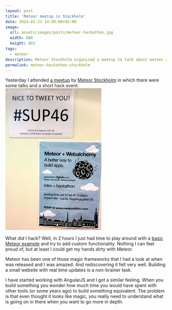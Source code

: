 ```yaml
---
layout: post
title: 'Meteor meetup in Stockholm'
date: 2014-02-23 14:50:00+02:00
image:
  url: assets/images/posts/meteor-hackathon.jpg
  width: 600
  height: 883
tags:
  - meteor
description: Meteor Stockholm organized a meetup to talk about meteor and build an app during a hack event.
permalink: meteor-hackathon-stockholm
---
```


Yesterday I attended [a meetup](http://www.meetup.com/Meteor-Stockholm/events/164634952/) by [Meteor Stockholm](http://www.meetup.com/Meteor-Stockholm/) in which there were some talks and a short hack event.
[![Meteor meetup in Stockholm](/assets/images/posts/meteor-hackathon-sm.jpg)](/assets/images/posts/meteor-hackathon.jpg)
<!-- more -->
What did I hack? Well, in 2 hours I just had time to play around with a [basic Meteor example](https://www.meteor.com/examples/leaderboard) and try to add custom functionality. Nothing I can feel proud of, but at least I could get my hands dirty with Meteor.

Meteor has been one of those magic frameworks that I had a look at when was released and I was amazed. And rediscovering it felt very well. Building a small website with real time updates is a non-brainer task.

I have started working with AngularJS and I got a similar feeling. When you build something you wonder how much time you would have spent with other tools (or some years ago) to build something equivalent. The problem is that even thought it looks like magic, you really need to understand what is going on in there when you want to go more in depth.
